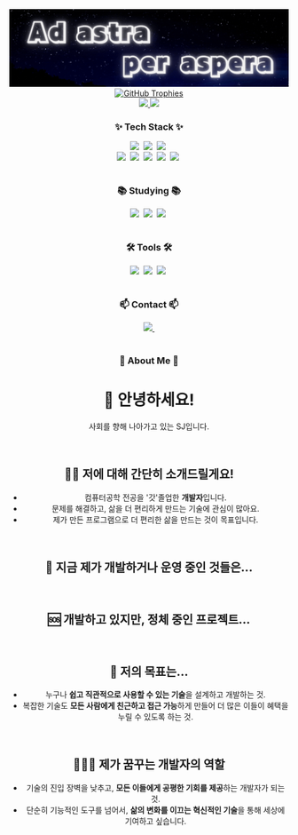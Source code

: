 <!-- 타이틀 부분 -->
<div align="center">
  <img src="profile.gif" alt="Welcome to Sajandora's GitHub!">
</div>

<div align="center">
  <a href="https://github-profile-trophy.vercel.app/?username=Sajandora&theme=algolia&title=-Reviews">
    <img src="https://github-profile-trophy.vercel.app/?username=Sajandora&theme=algolia&title=-Reviews" alt="GitHub Trophies" />
  </a>
</div>

<div align="center">
  <a href="https://github-readme-stats.vercel.app/api?username=Sajandora&show_icons=true&theme=catppuccin_latte">
    <img src="https://github-readme-stats.vercel.app/api?username=Sajandora&show_icons=true&theme=catppuccin_latte" />
  </a>
  <a href="https://github-readme-stats.vercel.app/api/top-langs/?username=Sajandora&layout=compact">
    <img src="https://github-readme-stats.vercel.app/api/top-langs/?username=Sajandora&layout=compact" />
  </a>
</div>


<!-- 기술 스택 -->
<h3 align="center">✨ Tech Stack ✨</h3>
<div align="center">
  <img src="https://img.shields.io/badge/python-3670A0?style=for-the-badge&logo=python&logoColor=ffdd54" />&nbsp
  <img src="https://img.shields.io/badge/react-20232a.svg?style=for-the-badge&logo=react&logoColor=61DAFB" />&nbsp
  <img src="https://img.shields.io/badge/javascript-F7DF1E.svg?style=for-the-badge&logo=javascript&logoColor=20232a" />&nbsp
</br>
  <img src="https://img.shields.io/badge/c-A8B9CC?style=for-the-badge&logo=c&logoColor=white" />&nbsp
  <img src="https://img.shields.io/badge/c++-00599C.svg?style=for-the-badge&logo=c%2B%2B&logoColor=white" />&nbsp
  <img src="https://img.shields.io/badge/c%23-239120.svg?style=for-the-badge&logo=c-sharp&logoColor=white" />&nbsp
  <img src="https://img.shields.io/badge/aws-232F3E.svg?style=for-the-badge&logo=amazon-aws&logoColor=white" />&nbsp
  <img src="https://img.shields.io/badge/java-%23ED8B00.svg?style=for-the-badge&logo=openjdk&logoColor=white" />&nbsp
</div>

<br>

<!-- 공부 중인 기술 -->
<h3 align="center">📚 Studying 📚</h3>
<div align="center">
  <img src="https://img.shields.io/badge/c-A8B9CC?style=for-the-badge&logo=c&logoColor=white" />&nbsp
  <img src="https://img.shields.io/badge/javascript-F7DF1E.svg?style=for-the-badge&logo=javascript&logoColor=20232a" />&nbsp
  <img src="https://img.shields.io/badge/aws-232F3E.svg?style=for-the-badge&logo=amazon-aws&logoColor=white" />&nbsp
</div>

<br>

<!-- 도구 -->
<h3 align="center">🛠 Tools 🛠</h3>
<div align="center">
  <img src="https://img.shields.io/badge/notion-F3F3F3.svg?style=for-the-badge&logo=notion&logoColor=black" />&nbsp
  <img src="https://img.shields.io/badge/vscode-007ACC.svg?style=for-the-badge&logo=visual-studio-code&logoColor=white" />&nbsp
  <img src="https://img.shields.io/badge/visual%20studio-5C2D91.svg?style=for-the-badge&logo=visual-studio&logoColor=white" />&nbsp
</div>

<br>

<!-- 연락 -->
<h3 align="center">📫 Contact 📫</h3>
<div align="center">
  <a href="mailto:rasca99@gmail.com">
    <img src="https://img.shields.io/badge/rasca99@gmail.com-D14836?style=for-the-badge&logo=gmail&logoColor=white" />&nbsp
  </a>
</div>

<br>

<!-- 설명 추가 공간 -->
<h3 align="center">📝 About Me 📝</h3>
<div align="center">
  <h1>👋 안녕하세요!</h1>
  <p>사회를 향해 나아가고 있는 SJ입니다.</p>
  <br />

  <h2>🙋‍♂️ 저에 대해 간단히 소개드릴게요!</h2>
  <ul>
    <li>컴퓨터공학 전공을 '갓'졸업한 <b>개발자</b>입니다.</li>
    <li>문제를 해결하고, 삶을 더 편리하게 만드는 기술에 관심이 많아요.</li>
    <li>제가 만든 프로그램으로 더 편리한 삶을 만드는 것이 목표입니다.</li>
  </ul>
  <br />

  <h2>🔧 지금 제가 개발하거나 운영 중인 것들은...</h2>
  <p></p>
  <br />

  <h2>🆘 개발하고 있지만, 정체 중인 프로젝트...</h2>
  <p></p>
  <br />

  <h2>🚀 저의 목표는...</h2>
  <ul>
    <li>누구나 <b>쉽고 직관적으로 사용할 수 있는 기술</b>을 설계하고 개발하는 것.</li>
    <li>복잡한 기술도 <b>모든 사람에게 친근하고 접근 가능</b>하게 만들어 더 많은 이들이 혜택을 누릴 수 있도록 하는 것.</li>
  </ul>
  <br />

  <h2>🧑‍🤝‍🧑 제가 꿈꾸는 개발자의 역할</h2>
  <ul>
    <li>기술의 진입 장벽을 낮추고, <b>모든 이들에게 공평한 기회를 제공</b>하는 개발자가 되는 것.</li>
    <li>단순히 기능적인 도구를 넘어서, <b>삶의 변화를 이끄는 혁신적인 기술</b>을 통해 세상에 기여하고 싶습니다.</li>
  </ul>
</div>




<!--
**Sajandora/Sajandora** is a ✨ _special_ ✨ repository because its `README.md` (this file) appears on your GitHub profile.

Here are some ideas to get you started:

- 🔭 I’m currently working on ...
- 🌱 I’m currently learning ...
- 👯 I’m looking to collaborate on ...
- 🤔 I’m looking for help with ...
- 💬 Ask me about ...
- 📫 How to reach me: ...
- 😄 Pronouns: ...
- ⚡ Fun fact: ...
-->

